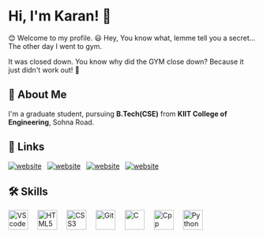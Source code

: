 <!-- ### Hi there 👋 -->

# Hi, I'm Karan! 👋

:blush: Welcome to my profile. :smiley: Hey, You know what, lemme tell you a secret... The other day I went to gym.

It was closed down. You know why did the GYM close down? Because it just didn't work out! :rofl:

## 🚀 About Me
I'm a graduate student, pursuing **B.Tech(CSE)** from **KIIT College of Engineering**, Sohna Road.


## 🔗 Links
[![website](./KaranOO/image/Instagram.svg)](https://www.instagram.com/karan.negi22/)
&nbsp;
[![website](./KaranOO/image/Linkedin.svg)](https://www.linkedin.com/in/karan-negi-959969224/) 
&nbsp;
[![website](./KaranOO/image/Telegram.svg)](https://telegram.me/Knegi_4143) 
&nbsp;
[![website](./KaranOO/image/Gmail.svg)](mailto:knegi4143@gmail.com) 
## 🛠 Skills
<div align="left">
<img alt="VS code" width="40px" src="./KaranOO/image/VS_code.svg" style="padding-right:15px;" />
<img alt="HTML5" width="40px" src="./KaranOO/image/HTML5.svg" style="padding-right:15px;" />
<img alt="CSS3" width="40px" src="./KaranOO/image/CSS3.svg" style="padding-right:15px;" />
<img alt="Git" width="40px" src="./KaranOO/image/Git.svg" style="padding-right:15px;" />
<img alt="C" width="40px" src="./KaranOO/image/C.svg" style="padding-right:15px;"/>
<img alt="Cpp" width="40px" src="./KaranOO/image/cpp.svg" style="padding-right:15px;"/>
<img alt="Python" width="40px" src="./KaranOO/image/Python.svg"/>  
</div>




<!--
**KaranOO/KaranOO** is a ✨ _special_ ✨ repository because its `README.md` (this file) appears on your GitHub profile.

Here are some ideas to get you started:

- 🔭 I’m currently working on ...
- 🌱 I’m currently learning ...
- 👯 I’m looking to collaborate on ...
- 🤔 I’m looking for help with ...
- 💬 Ask me about ...
- 📫 How to reach me: ...
- 😄 Pronouns: ...
- ⚡ Fun fact: ...
-->
